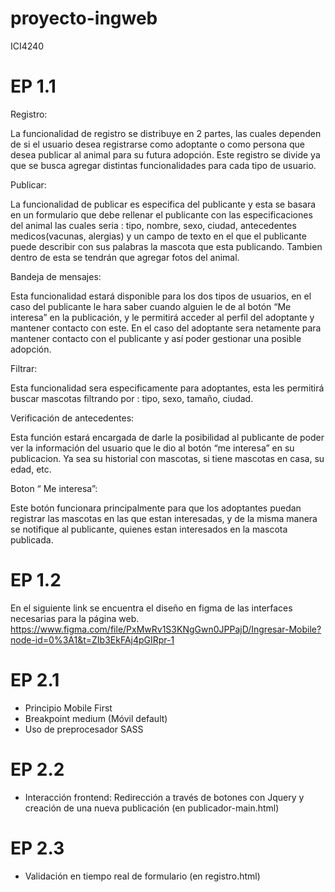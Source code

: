 # proyecto-ingweb
ICI4240
# EP 1.1
Registro:

 La funcionalidad de registro se distribuye en 2 partes, las cuales dependen de si el usuario desea registrarse como adoptante o como persona que desea publicar al animal para su futura adopción. Este registro se divide ya que se busca agregar distintas funcionalidades para cada tipo de usuario.

Publicar:

  La funcionalidad de publicar es especifica del publicante y esta se basara en un formulario que debe rellenar el publicante con las especificaciones del animal las cuales seria : tipo, nombre, sexo, ciudad, antecedentes medicos(vacunas, alergias) y un campo de texto en el que el publicante puede describir con sus palabras la mascota que esta publicando. Tambien dentro de esta se tendrán que agregar fotos del animal.

Bandeja de mensajes:

  Esta funcionalidad estará disponible para los dos tipos de usuarios, en el caso del publicante le hara saber cuando alguien le de al botón “Me  interesa” en la publicación, y le permitirá acceder al perfil del adoptante y mantener contacto con este.
  En el caso del adoptante sera netamente para mantener contacto con el publicante y así poder gestionar una posible adopción.

Filtrar:

  Esta funcionalidad sera especificamente para adoptantes, esta les permitirá buscar mascotas filtrando por : tipo, sexo, tamaño, ciudad.

Verificación de antecedentes:

   Esta función estará encargada de darle la posibilidad al publicante de poder ver la información del usuario que le dio al botón “me interesa” en su publicacion. Ya sea su historial con mascotas, si tiene mascotas en casa, su edad, etc.


Boton “ Me interesa”:

  Este botón funcionara principalmente para que los adoptantes puedan registrar las mascotas en las que estan interesadas, y de la misma manera se notifique al publicante, quienes estan interesados en la mascota publicada. 

# EP 1.2 
En el siguiente link se encuentra el diseño en figma de las interfaces necesarias para la página web.
https://www.figma.com/file/PxMwRv1S3KNgGwn0JPPajD/Ingresar-Mobile?node-id=0%3A1&t=ZIb3EkFAj4pGIRpr-1 

# EP 2.1
- Principio Mobile First
- Breakpoint medium (Móvil default)
- Uso de preprocesador SASS

# EP 2.2
- Interacción frontend: Redirección a través de botones con Jquery y creación de una nueva publicación (en publicador-main.html)

# EP 2.3
- Validación en tiempo real de formulario (en registro.html)
